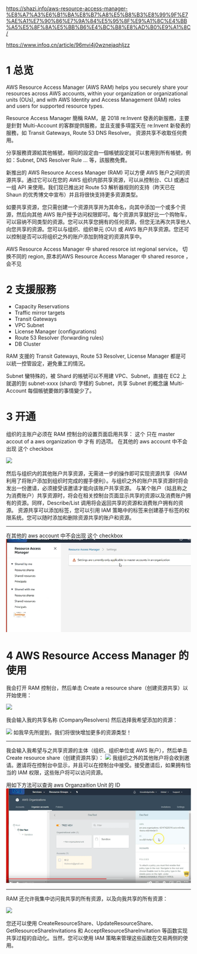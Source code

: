 

https://shazi.info/aws-resource-access-manager-%E8%A7%A3%E6%B1%BA%E8%B7%A8%E5%B8%B3%E8%99%9F%E7%AE%A1%E7%90%86%E7%9A%84%E5%95%8F%E9%A1%8C%E4%BB%A5%E5%8F%8A%E5%BB%B6%E4%BC%B8%E8%AD%B0%E9%A1%8C/

https://www.infoq.cn/article/96mvi4j0wznejaqhljzz

# 1 总览 

AWS Resource Access Manager (AWS RAM) helps you securely share your resources across AWS accounts, within your organization or organizational units (OUs), and with AWS Identity and Access Management (IAM) roles and users for supported resource types.

Resource Access Manager 簡稱 RAM，是 2018 re:Invent 發表的新服務，主要是針對 Multi-Account 的客群提供服務，並且支援多項當天在 re:Invent 新發表的服務，如 Transit Gateways, Route 53 DNS Resolver。
资源共享不收取任何费用。


分享服務資源給其他帳號，相同的設定由一個帳號設定就可以套用到所有帳號，例如：Subnet, DNS Resolver Rule … 等，該服務免費。

新推出的 AWS Resource Access Manager (RAM) 可以方便 AWS 账户之间的资源共享。通过它可以在您的 AWS 组织内部共享资源，可以从控制台、CLI 或通过一组 API 来使用。我们现已推出对 Route 53 解析器规则的支持（昨天已在 Shaun 的优秀博文中宣布）并且将很快支持更多资源类型。


如要共享资源，您只需创建一个资源共享并为其命名，向其中添加一个或多个资源，然后向其他 AWS 账户授予访问权限即可。每个资源共享就好比一个购物车，可以容纳不同类型的资源。您可以共享您拥有的任何资源，但您无法再次共享他人向您共享的资源。您可以与组织、组织单元 (OU) 或 AWS 账户共享资源。您还可以控制是否可以将组织之外的账户添加到特定的资源共享中。

AWS Resource Access Manager 中 shared resorce ist regional service。  切换不同的 region, 原本的AWS Resource Access Manager 中 shared resorce ， 会不见 
# 2 支援服務

- Capacity Reservations
- Traffic mirror targets
- Transit Gateways
- VPC Subnet
- License Manager (configurations)
- Route 53 Resolver (forwarding rules)
- DB Cluster

RAM 支援的 Transit Gateways, Route 53 Resolver, License Manager 都是可以統一控管設定，避免重工的情況。

Subnet 蠻特殊的，被 Shard 的帳號可以不用建 VPC、Subnet，直接在 EC2 上就選的到 subnet-xxxx (shard) 字樣的 Subnet，共享 Subnet 的概念讓 Multi-Account 每個帳號要做的事情變少了。


# 3 开通 

组织的主账户必须在 RAM 控制台的设置页面启用共享：
这个 只在 master accout of a aws organization 中 才有 的选项。 
在其他的 aws account 中不会出现 这个 checkbox 
  

![](https://static001.infoq.cn/resource/image/c2/51/c2d5462b1ded47d0ba9a4a3df005e251.jpg)

然后与组织内的其他账户共享资源，无需进一步的操作即可实现资源共享（RAM 利用了将账户添加到组织时完成的握手便利）。与组织之外的账户共享资源时将会发出一份邀请，必须接受该邀请才能向该账户共享资源。
与某个账户（姑且称之为消费账户）共享资源时，将会在相关控制台页面显示共享的资源以及消费账户拥有的资源。同样，Describe/List 调用将会返回共享的资源和消费账户拥有的资源。
资源共享可以添加标签，您可以引用 IAM 策略中的标签来创建基于标签的权限系统。您可以随时添加和删除资源共享的账户和资源。

---


在其他的 aws account 中不会出现 这个 checkbox 
![](image/Pasted%20image%2020240302211525.png)


# 4 AWS Resource Access Manager 的使用



我会打开 RAM 控制台，然后单击 Create a resource share（创建资源共享）以开始使用：

![](https://static001.infoq.cn/resource/image/35/90/3506b5ea46386253134f52078ac82490.png)

  

我会输入我的共享名称 (CompanyResolvers) 然后选择我希望添加的资源：

  

![](https://static001.infoq.cn/resource/image/8f/b3/8f6313f17e258939b29bd5c21de822b3.png)
如我早先所提到，我们将很快增加更多的资源类型！

----


我会输入我希望与之共享资源的主体（组织、组织单位或 AWS 账户），然后单击 Create resource share（创建资源共享）：
![](https://static001.infoq.cn/resource/image/da/ca/daf68a42c3a12985409e14b72136bdca.png)
我组织之外的其他账户将会收到邀请。邀请将在控制台中显示，并且可以在控制台中接受。接受邀请后，如果拥有恰当的 IAM 权限，这些账户将可以访问资源。

用如下方法可以查询 aws Organzaition Unit 的 ID
![](image/Pasted%20image%2020240302211731.png)


---
RAM 还允许我集中访问我共享的所有资源，以及向我共享的所有资源：

![](https://static001.infoq.cn/resource/image/dd/9c/dd5e70c6d9cdb7aae524c40539fa639c.png)

您还可以使用 CreateResourceShare、UpdateResourceShare、GetResourceShareInvitations 和 AcceptResourceShareInvitation 等函数实现共享过程的自动化。当然，您可以使用 IAM 策略来管理这些函数在交易两侧的使用。




